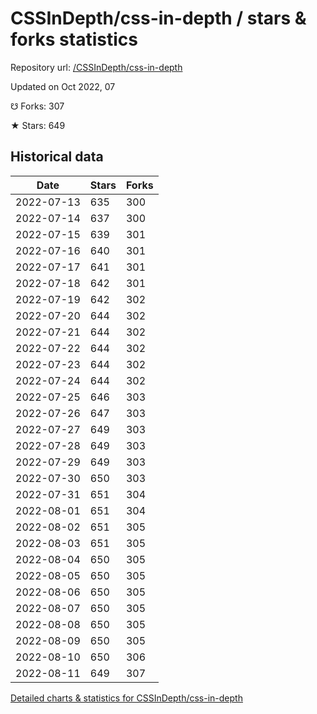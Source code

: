 # CSSInDepth/css-in-depth / stars & forks statistics

Repository url: [/CSSInDepth/css-in-depth](https://github.com/CSSInDepth/css-in-depth)

Updated on Oct 2022, 07

☋ Forks: 307

★ Stars: 649

## Historical data
| Date | Stars | Forks |
|------|-------|-------|
| 2022-07-13 | 635 | 300 | 
| 2022-07-14 | 637 | 300 | 
| 2022-07-15 | 639 | 301 | 
| 2022-07-16 | 640 | 301 | 
| 2022-07-17 | 641 | 301 | 
| 2022-07-18 | 642 | 301 | 
| 2022-07-19 | 642 | 302 | 
| 2022-07-20 | 644 | 302 | 
| 2022-07-21 | 644 | 302 | 
| 2022-07-22 | 644 | 302 | 
| 2022-07-23 | 644 | 302 | 
| 2022-07-24 | 644 | 302 | 
| 2022-07-25 | 646 | 303 | 
| 2022-07-26 | 647 | 303 | 
| 2022-07-27 | 649 | 303 | 
| 2022-07-28 | 649 | 303 | 
| 2022-07-29 | 649 | 303 | 
| 2022-07-30 | 650 | 303 | 
| 2022-07-31 | 651 | 304 | 
| 2022-08-01 | 651 | 304 | 
| 2022-08-02 | 651 | 305 | 
| 2022-08-03 | 651 | 305 | 
| 2022-08-04 | 650 | 305 | 
| 2022-08-05 | 650 | 305 | 
| 2022-08-06 | 650 | 305 | 
| 2022-08-07 | 650 | 305 | 
| 2022-08-08 | 650 | 305 | 
| 2022-08-09 | 650 | 305 | 
| 2022-08-10 | 650 | 306 | 
| 2022-08-11 | 649 | 307 | 


[Detailed charts & statistics for CSSInDepth/css-in-depth](https://reviewgithub.com/rep/CSSInDepth/css-in-depth)
